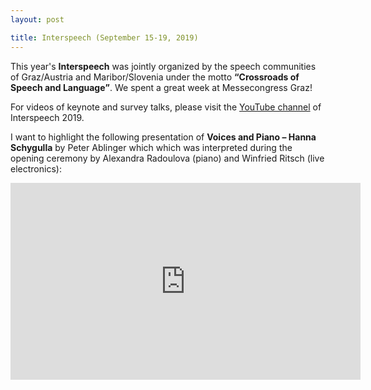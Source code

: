 ```yaml
---
layout: post

title: Interspeech (September 15-19, 2019)
---
```

This year's <strong>Interspeech</strong> was jointly organized by the speech communities of Graz/Austria and Maribor/Slovenia under the motto <strong><q>Crossroads of Speech and Language</q></strong>. 
We spent a great week at Messecongress Graz!

For videos of keynote and survey talks, please visit the <a href="https://www.youtube.com/channel/UC5KMlgs8x5G3r4W9rImMHlg" target="_blank">YouTube channel</a> of Interspeech 2019. 

I want to highlight the following presentation of <strong>Voices and Piano &ndash; Hanna Schygulla</strong> by Peter Ablinger which which was interpreted during the opening ceremony by Alexandra Radoulova (piano) and Winfried Ritsch (live electronics):
<iframe width="560" height="315" src="https://www.youtube-nocookie.com/embed/BNybdJ_b06g?start=3105" frameborder="0" allow="accelerometer; autoplay; encrypted-media; gyroscope; picture-in-picture" allowfullscreen></iframe>

